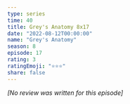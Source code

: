 ```yaml
---
type: series
time: 40
title: Grey's Anatomy 8x17
date: "2022-08-12T00:00:00"
name: "Grey's Anatomy"
season: 8
episode: 17
rating: 3
ratingEmoji: "⭐️⭐️⭐️"
share: false
---
```


*[No review was written for this episode]*